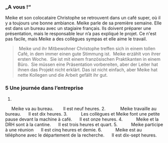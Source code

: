 ### „A vous !“
Meike et son colocataire Christophe se retrouvent dans un  café super, où il y a toujours une bonne ambiance.
Meike parle de sa première semaine.
Elle est dans un bureau avec un stagiaire français.
Ils doivent préparer une présentation, mais le responsable leur n’a pas expliqué le projet.
Ce n'est pas facile, mais Meike a des collègues sympas et elle aime le travail.
> Meike und ihr Mitbewohner Christophe treffen sich in einem tollen Café, in dem immer einen gute Stimmung ist. 
> Meike erzählt von ihrer ersten Woche. 
> Sie ist mit einem französischen Praktikanten in einem Büro.
> Sie müssen eine Präsentation vorbereiten, aber der Leiter hat ihnen das Projekt nicht erklärt.
> Das ist nicht einfach, aber Meike hat nette Kollegen und die Arbeit gefällt ihr gut.



### 5 Une journée dans l’entreprise
1. 
     Meike va au bureau. 
      Il est neuf heures.
2.      
     Meike travaille au bureau.
     Il est dix heures.
3.     
     Les collègues et Meike font une petite pause devant la machine à café.
     Il est onze heures.
4.     
     Meike et la DRH sont à la cantine.
     II est trois heures et quart.
5.     
     Meike participe à une réunion
     II est cinq heures et demie.
6.     
     Meike est au téléphone avec le département de la recherche.
     II est dix-sept heures.


